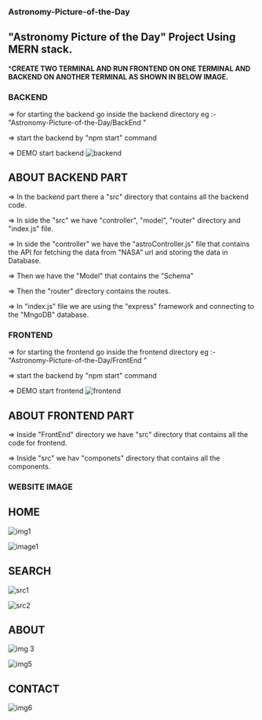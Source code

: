 ### Astronomy-Picture-of-the-Day

## "Astronomy Picture of the Day" Project Using MERN stack.

*******CREATE TWO TERMINAL AND RUN FRONTEND ON ONE TERMINAL AND BACKEND ON ANOTHER TERMINAL AS SHOWN IN BELOW IMAGE.******

### BACKEND

=> for starting the backend go inside the backend directory 
eg :- "Astronomy-Picture-of-the-Day/BackEnd " 

=> start the backend by "npm start" command

=> DEMO start backend
![backend](https://user-images.githubusercontent.com/114048704/216420268-4899c313-7d02-4ec1-a171-6b714166083e.png)

## ABOUT BACKEND PART
=> In the backend part there a "src" directory that contains all the backend code.

=> In side the "src" we have "controller", "model", "router" directory and "index.js" file.

=> In side the "controller" we have the "astroController.js" file that contains the API for fetching the data from "NASA" url and storing the data in Database.

=> Then we have the "Model" that contains the "Schema"

=> Then the "router" directory contains the routes.

=> In "index.js" file we are using the "express" framework and connecting to the "MngoDB" database.


### FRONTEND

=> for starting the frontend go inside the frontend directory 
eg :- "Astronomy-Picture-of-the-Day/FrontEnd " 

=> start the backend by "npm start" command

=> DEMO start frontend
![frontend](https://user-images.githubusercontent.com/114048704/216420342-77156308-3454-4048-95e2-cc1656f7a13f.png)

## ABOUT FRONTEND PART

=> Inside "FrontEnd" directory we have "src" directory that contains all the code for frontend.

=> Inside "src" we hav "componets" directory that contains all the components.



### WEBSITE IMAGE

## HOME

![img1](https://user-images.githubusercontent.com/114048704/216422813-edccfcab-0319-42df-8f95-d944d34ef349.png)

![image1](https://user-images.githubusercontent.com/114048704/216422874-6b631ffe-de14-4dec-9d71-2ce0383ade43.png)


## SEARCH

![src1](https://user-images.githubusercontent.com/114048704/216423572-987c6e4a-b53a-42c1-a5d9-2da80b3083ca.png)

![src2](https://user-images.githubusercontent.com/114048704/216423634-5e812c13-a72a-46f2-a265-1de97926ad8b.png)


## ABOUT

![img 3](https://user-images.githubusercontent.com/114048704/216423931-dff1137f-9ceb-45dc-b57e-7531101ccdba.png)

![img5](https://user-images.githubusercontent.com/114048704/216424019-f2180c24-be4d-429c-a9d1-82fda4fc2ef9.png)

## CONTACT

![img6](https://user-images.githubusercontent.com/114048704/216424154-a048ca73-8b80-4298-81ee-1ac6cdc74c6a.png)








